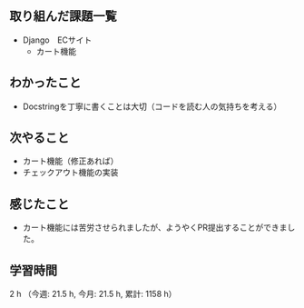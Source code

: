 ## 取り組んだ課題一覧
- Django　ECサイト
    - カート機能

## わかったこと
- Docstringを丁寧に書くことは大切（コードを読む人の気持ちを考える）

## 次やること
- カート機能（修正あれば）
- チェックアウト機能の実装

## 感じたこと
- カート機能には苦労させられましたが、ようやくPR提出することができました。

## 学習時間
2 h （今週: 21.5 h, 今月: 21.5 h, 累計: 1158 h）